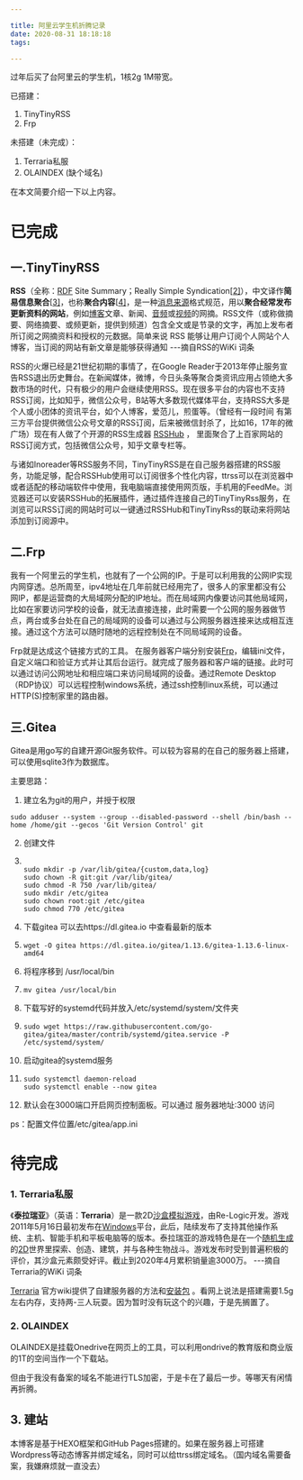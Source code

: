 ```yaml
---

title: 阿里云学生机折腾记录
date: 2020-08-31 18:18:18
tags: 

---
```


过年后买了台阿里云的学生机，1核2g 1M带宽。

已搭建：

1. TinyTinyRSS
2. Frp

未搭建（未完成）：

1. Terraria私服
2. OLAINDEX (缺个域名)

在本文简要介绍一下以上内容。

# 已完成

## 一.TinyTinyRSS

**RSS**（全称：[RDF](https://zh.wikipedia.org/wiki/Resource_Description_Framework) Site Summary；Really Simple Syndication[[2\]](https://zh.wikipedia.org/wiki/RSS#cite_note-powers-2003-1-2)），中文译作**简易信息聚合**[[3\]](https://zh.wikipedia.org/wiki/RSS#cite_note-3)，也称**聚合内容**[[4\]](https://zh.wikipedia.org/wiki/RSS#cite_note-张锐2015-4)，是一种[消息来源](https://zh.wikipedia.org/wiki/消息來源)格式规范，用以**聚合经常发布更新资料的网站**，例如[博客](https://zh.wikipedia.org/wiki/部落格)文章、新闻、[音频](https://zh.wikipedia.org/wiki/音訊)或[视频](https://zh.wikipedia.org/wiki/視訊)的网摘。RSS文件（或称做摘要、网络摘要、或频更新，提供到频道）包含全文或是节录的文字，再加上发布者所订阅之网摘资料和授权的元数据。简单来说 RSS 能够让用户订阅个人网站个人博客，当订阅的网站有新文章是能够获得通知                                      ---摘自RSS的WiKi 词条

RSS的火爆已经是21世纪初期的事情了，在Google Reader于2013年停止服务宣告RSS退出历史舞台。在新闻媒体，微博，今日头条等聚合类资讯应用占领绝大多数市场的时代，只有极少的用户会继续使用RSS。现在很多平台的内容也不支持RSS订阅，比如知乎，微信公众号，B站等大多数现代媒体平台，支持RSS大多是个人或小团体的资讯平台，如个人博客，爱范儿，煎蛋等。（曾经有一段时间 有第三方平台提供微信公众号文章的RSS订阅，后来被微信封杀了，比如16，17年的微广场）现在有人做了个开源的RSS生成器 [RSSHub](https://docs.rsshub.app) ， 里面聚合了上百家网站的RSS订阅方式，包括微信公众号，知乎文章专栏等。

与诸如Inoreader等RSS服务不同，TinyTinyRSS是在自己服务器搭建的RSS服务，功能足够，配合RSSHub使用可以订阅很多个性化内容，ttrss可以在浏览器中或者适配的移动端软件中使用，我电脑端直接使用网页版，手机用的FeedMe。浏览器还可以安装RSSHub的拓展插件，通过插件连接自己的TinyTinyRss服务，在浏览可以RSS订阅的网站时可以一键通过RSSHub和TinyTinyRss的联动来将网站添加到订阅源中。

## 二.Frp

我有一个阿里云的学生机，也就有了一个公网的IP。于是可以利用我的公网IP实现内网穿透。总所周至，ipv4地址在几年前就已经用完了，很多人的家里都没有公网IP，都是运营商的大局域网分配的IP地址。而在局域网内像要访问其他局域网，比如在家要访问学校的设备，就无法直接连接，此时需要一个公网的服务器做节点，两台或多台处在自己的局域网的设备可以通过与公网服务器连接来达成相互连接。通过这个方法可以随时随地的远程控制处在不同局域网的设备。

Frp就是达成这个链接方式的工具。 在服务器客户端分别安装[Frp](https://github.com/fatedier/frp)，编辑ini文件，自定义端口和验证方式并让其后台运行。就完成了服务器和客户端的链接。此时可以通过访问公网地址和相应端口来访问局域网的设备。通过Remote Desktop（RDP协议）可以远程控制windows系统，通过ssh控制linux系统，可以通过HTTP(S)控制家里的路由器。

## 三.Gitea

Gitea是用go写的自建开源Git服务软件。可以较为容易的在自己的服务器上搭建，可以使用sqlite3作为数据库。

主要思路：

1. 建立名为git的用户，并授于权限

```
sudo adduser --system --group --disabled-password --shell /bin/bash --home /home/git --gecos 'Git Version Control' git
```

2. 创建文件

3. ```

   sudo mkdir -p /var/lib/gitea/{custom,data,log}
   sudo chown -R git:git /var/lib/gitea/
   sudo chmod -R 750 /var/lib/gitea/
   sudo mkdir /etc/gitea
   sudo chown root:git /etc/gitea
   sudo chmod 770 /etc/gitea

   ```

4. 下载gitea 可以去https://dl.gitea.io 中查看最新的版本

5. ```
   wget -O gitea https://dl.gitea.io/gitea/1.13.6/gitea-1.13.6-linux-amd64
   ```

6. 将程序移到  /usr/local/bin

7. ```
   mv gitea /usr/local/bin
   ```

8. 下载写好的systemd代码并放入/etc/systemd/system/文件夹

9. ```
   sudo wget https://raw.githubusercontent.com/go-gitea/gitea/master/contrib/systemd/gitea.service -P /etc/systemd/system/
   ```

10. 启动gitea的systemd服务

11. ```
    sudo systemctl daemon-reload
    sudo systemctl enable --now gitea
    ```

12. 默认会在3000端口开启网页控制面板。可以通过 服务器地址:3000 访问

ps：配置文件位置/etc/gitea/app.ini

# 待完成

### 1. Terraria私服

《**泰拉瑞亚**》（英语：**Terraria**）是一款2D[沙盒模拟游戏](https://zh.wikipedia.org/wiki/沙盒类游戏)，由Re-Logic开发。游戏2011年5月16日最初发布在[Windows](https://zh.wikipedia.org/wiki/Microsoft_Windows)平台，此后，陆续发布了支持其他操作系统、主机、智能手机和平板电脑等的版本。泰拉瑞亚的游戏特色是在一个[随机生成](https://zh.wikipedia.org/wiki/过程生成)的[2D](https://zh.wikipedia.org/wiki/2D)世界里探索、创造、建筑，并与各种生物战斗。游戏发布时受到普遍积极的评价，其沙盒元素颇受好评。截止到2020年4月累积销量逾3000万。                        ---摘自Terraria的WiKi 词条

[Terraria](https://terraria-zh.gamepedia.com/%E6%9C%8D%E5%8A%A1%E5%99%A8#.E5.BC.80.E6.9C.8D.E6.96.B9.E6.B3.95_.28Linux.29) 官方wiki提供了自建服务器的方法和[安装包](https://terraria.org/system/dedicated_servers/archives/000/000/039/original/terraria-server-1405.zip?159130136) 。看网上说法是搭建需要1.5g左右内存，支持两-三人玩耍。因为暂时没有玩这个的兴趣，于是先搁置了。

### 2. OLAINDEX

OLAINDEX是挂载Onedrive在网页上的工具，可以利用ondrive的教育版和商业版的1T的空间当作一个下载站。

但由于我没有备案的域名不能进行TLS加密，于是卡在了最后一步。等哪天有闲情再折腾。

## 3. 建站

本博客是基于HEXO框架和GitHub Pages搭建的。如果在服务器上可搭建Wordpress等动态博客并绑定域名，同时可以给ttrss绑定域名。（国内域名需要备案，我嫌麻烦就一直没去）

